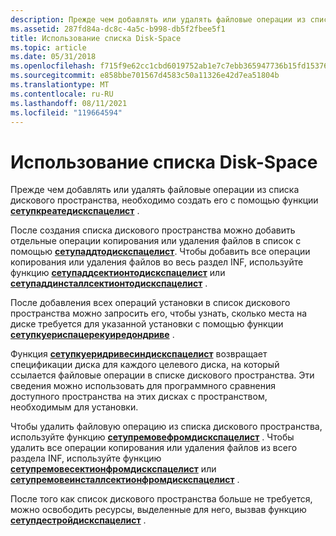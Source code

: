 ```yaml
---
description: Прежде чем добавлять или удалять файловые операции из списка дискового пространства, необходимо создать его с помощью функции Сетупкреатедискспацелист.
ms.assetid: 287fd84a-dc8c-4a5c-b998-db5f2fbee5f1
title: Использование списка Disk-Space
ms.topic: article
ms.date: 05/31/2018
ms.openlocfilehash: f715f9e62cc1cbd6019752ab1e7c7ebb365947736b15fd153767c01586ddb008
ms.sourcegitcommit: e858bbe701567d4583c50a11326e42d7ea51804b
ms.translationtype: MT
ms.contentlocale: ru-RU
ms.lasthandoff: 08/11/2021
ms.locfileid: "119664594"
---
```

# <a name="using-the-disk-space-list"></a>Использование списка Disk-Space

Прежде чем добавлять или удалять файловые операции из списка дискового пространства, необходимо создать его с помощью функции [**сетупкреатедискспацелист**](/windows/desktop/api/Setupapi/nf-setupapi-setupcreatediskspacelista) .

После создания списка дискового пространства можно добавить отдельные операции копирования или удаления файлов в список с помощью [**сетупаддтодискспацелист**](/windows/desktop/api/Setupapi/nf-setupapi-setupaddtodiskspacelista). Чтобы добавить все операции копирования или удаления файлов во весь раздел INF, используйте функцию [**сетупаддсектионтодискспацелист**](/windows/desktop/api/Setupapi/nf-setupapi-setupaddsectiontodiskspacelista) или [**сетупаддинсталлсектионтодискспацелист**](/windows/desktop/api/Setupapi/nf-setupapi-setupaddinstallsectiontodiskspacelista) .

После добавления всех операций установки в список дискового пространства можно запросить его, чтобы узнать, сколько места на диске требуется для указанной установки с помощью функции [**сетупкуериспацерекуиредондриве**](/windows/desktop/api/Setupapi/nf-setupapi-setupqueryspacerequiredondrivea) .

Функция [**сетупкуеридривесиндискспацелист**](/windows/desktop/api/Setupapi/nf-setupapi-setupquerydrivesindiskspacelista) возвращает спецификации диска для каждого целевого диска, на который ссылается файловые операции в списке дискового пространства. Эти сведения можно использовать для программного сравнения доступного пространства на этих дисках с пространством, необходимым для установки.

Чтобы удалить файловую операцию из списка дискового пространства, используйте функцию [**сетупремовефромдискспацелист**](/windows/desktop/api/Setupapi/nf-setupapi-setupremovefromdiskspacelista) . Чтобы удалить все операции копирования или удаления файлов из всего раздела INF, используйте функцию [**сетупремовесектионфромдискспацелист**](/windows/desktop/api/Setupapi/nf-setupapi-setupremovesectionfromdiskspacelista) или [**сетупремовеинсталлсектионфромдискспацелист**](/windows/desktop/api/Setupapi/nf-setupapi-setupremoveinstallsectionfromdiskspacelista) .

После того как список дискового пространства больше не требуется, можно освободить ресурсы, выделенные для него, вызвав функцию [**сетупдестройдискспацелист**](/windows/desktop/api/Setupapi/nf-setupapi-setupdestroydiskspacelist) .

 

 



